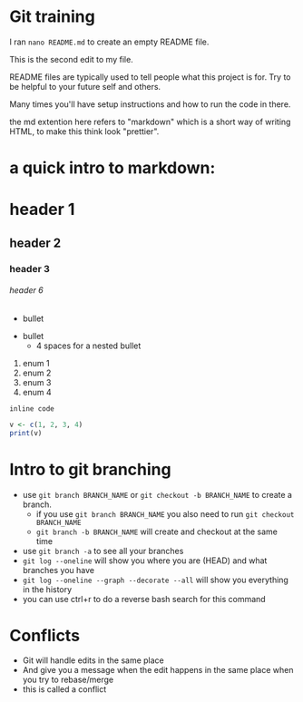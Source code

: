 # Git training

I ran `nano README.md` to create an empty README file.

This is the second edit to my file.

README files are typically used to tell people what this 
project is for.
Try to be helpful to your future self and others.

Many times you'll have setup instructions and how to run 
the code in there.

the md extention here refers to "markdown" which is a 
short way of writing HTML, to make this think look 
"prettier".

# a quick intro to markdown:

# header 1
## header 2
### header 3
###### header 6

- bullet
* bullet
    - 4 spaces for a nested bullet

1. enum 1
2. enum 2
1. enum 3
1. enum 4

`inline code`

```r
v <- c(1, 2, 3, 4)
print(v)
```


# Intro to git branching

- use `git branch BRANCH_NAME` or `git checkout -b BRANCH_NAME` to create a branch.
    - if you use `git branch BRANCH_NAME` you also need to run `git checkout BRANCH_NAME`
    - `git branch -b BRANCH_NAME` will create and checkout at the same time
- use `git branch -a` to see all your branches
- `git log --oneline` will show you where you are (HEAD) and what branches you have
- `git log --oneline --graph --decorate --all` will show you everything in the history
- you can use ctrl+r to do a reverse bash search for this command

# Conflicts

- Git will handle edits in the same place
- And give you a message when the edit happens in the same place when you try to rebase/merge
- this is called a conflict

